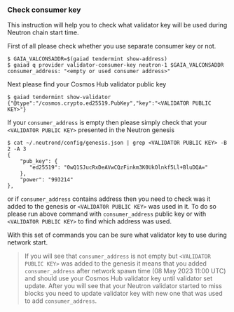 ### Check consumer key

This instruction will help you to check what validator key will be used during Neutron chain start time.

First of all please check whether you use separate consumer key or not.

```
$ GAIA_VALCONSADDR=$(gaiad tendermint show-address)
$ gaiad q provider validator-consumer-key neutron-1 $GAIA_VALCONSADDR
consumer_address: "<empty or used consumer address>"
```

Next please find your Cosmos Hub validator public key

```
$ gaiad tendermint show-validator
{"@type":"/cosmos.crypto.ed25519.PubKey","key":"<VALIDATOR PUBLIC KEY>"}
```

If your `consumer_address` is empty then please simply check that your `<VALIDATOR PUBLIC KEY>` presented in the Neutron genesis
```
$ cat ~/.neutrond/config/genesis.json | grep <VALIDATOR PUBLIC KEY> -B 2 -A 3
{
    "pub_key": {
       "ed25519": "0wQ1SJucRxDeAVwCQzFinkm3K0UkOlnkf5Ll+BluDQA="
    },
    "power": "993214"
},
```

or if `consumer_address` contains address then you need to check was it added to the genesis or `<VALIDATOR PUBLIC KEY>` was used in it. To do so please run above command with `consumer_address` public key or with `<VALIDATOR PUBLIC KEY>` to find which address was used.

With this set of commands you can be sure what validator key to use during network start.

> If you will see that `consumer_address` is not empty but `<VALIDATOR PUBLIC KEY>` was added to the genesis it means that you added `consumer_address` after network spawn time (08 May 2023 11:00 UTC) and should use your Cosmos Hub validator key until validator set update. After you will see that your Neutron validator started to miss blocks you need to update validator key with new one that was used to add `consumer_address`.
